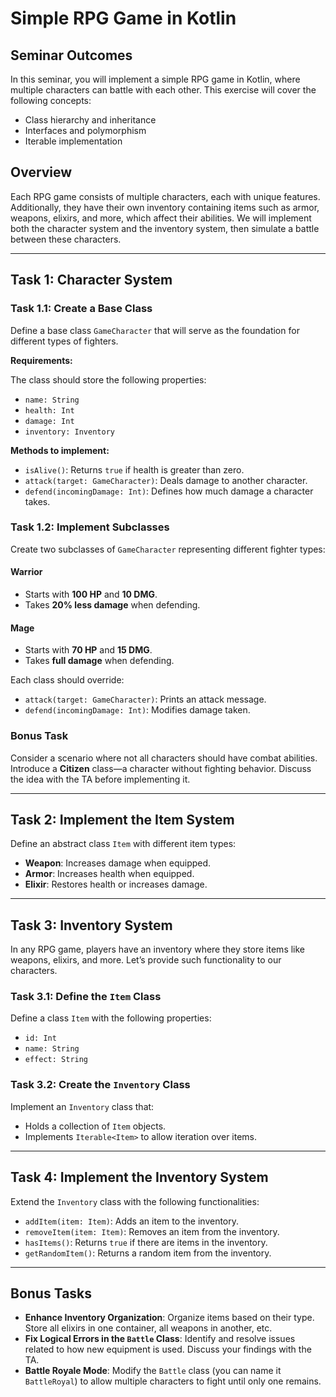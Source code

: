 # Simple RPG Game in Kotlin

## Seminar Outcomes

In this seminar, you will implement a simple RPG game in Kotlin, where multiple characters can battle with each other. This exercise will cover the following concepts:

- Class hierarchy and inheritance
- Interfaces and polymorphism
- Iterable implementation

## Overview

Each RPG game consists of multiple characters, each with unique features. Additionally, they have their own inventory containing items such as armor, weapons, elixirs, and more, which affect their abilities. We will implement both the character system and the inventory system, then simulate a battle between these characters.

---

## Task 1: Character System

### Task 1.1: Create a Base Class

Define a base class `GameCharacter` that will serve as the foundation for different types of fighters.

**Requirements:**

The class should store the following properties:

- `name: String`
- `health: Int`
- `damage: Int`
- `inventory: Inventory`

**Methods to implement:**

- `isAlive()`: Returns `true` if health is greater than zero.
- `attack(target: GameCharacter)`: Deals damage to another character.
- `defend(incomingDamage: Int)`: Defines how much damage a character takes.

### Task 1.2: Implement Subclasses

Create two subclasses of `GameCharacter` representing different fighter types:

#### **Warrior**
- Starts with **100 HP** and **10 DMG**.
- Takes **20% less damage** when defending.

#### **Mage**
- Starts with **70 HP** and **15 DMG**.
- Takes **full damage** when defending.

Each class should override:

- `attack(target: GameCharacter)`: Prints an attack message.
- `defend(incomingDamage: Int)`: Modifies damage taken.

### Bonus Task

Consider a scenario where not all characters should have combat abilities. Introduce a **Citizen** class—a character without fighting behavior. Discuss the idea with the TA before implementing it.

---

## Task 2: Implement the Item System

Define an abstract class `Item` with different item types:

- **Weapon**: Increases damage when equipped.
- **Armor**: Increases health when equipped.
- **Elixir**: Restores health or increases damage.

---

## Task 3: Inventory System

In any RPG game, players have an inventory where they store items like weapons, elixirs, and more. Let’s provide such functionality to our characters.

### Task 3.1: Define the `Item` Class

Define a class `Item` with the following properties:

- `id: Int`
- `name: String`
- `effect: String`

### Task 3.2: Create the `Inventory` Class

Implement an `Inventory` class that:

- Holds a collection of `Item` objects.
- Implements `Iterable<Item>` to allow iteration over items.

---

## Task 4: Implement the Inventory System

Extend the `Inventory` class with the following functionalities:

- `addItem(item: Item)`: Adds an item to the inventory.
- `removeItem(item: Item)`: Removes an item from the inventory.
- `hasItems()`: Returns `true` if there are items in the inventory.
- `getRandomItem()`: Returns a random item from the inventory.

---

## Bonus Tasks

- **Enhance Inventory Organization**: Organize items based on their type. Store all elixirs in one container, all weapons in another, etc.
- **Fix Logical Errors in the `Battle` Class**: Identify and resolve issues related to how new equipment is used. Discuss your findings with the TA.
- **Battle Royale Mode**: Modify the `Battle` class (you can name it `BattleRoyal`) to allow multiple characters to fight until only one remains.
